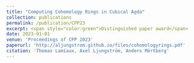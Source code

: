 ```yaml
---
title: "Computing Cohomology Rings in Cubical Agda"
collection: publications
permalink: /publication/CPP23
excerpt: <span style="color:green">Distinguished paper award</span>
date: 2023-01-01
venue: 'Proceedings of CPP 2023'
paperurl: 'http://aljungstrom.github.io/files/cohomologyrings.pdf'
citation: 'Thomas Lamiaux, Axel Ljungström, Anders Mörtberg'
---
```


